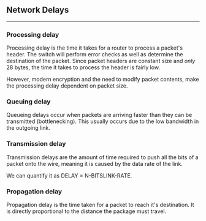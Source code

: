 ## Network Delays
***
### Processing delay
Processing delay is the time it takes for a router to process a packet's header. The switch will perform error checks as well as determine the destination of the packet. Since packet headers are constant size and _only_ 28 bytes, the time it takes to process the header is fairly low. 

However, modern encryption and the need to modify packet contents, make the processing delay dependent on packet size.

### Queuing delay
Queueing delays occur when packets are arriving faster than they can be transmitted (bottlenecking). This usually occurs due to the low bandwidth in the outgoing link.

### Transmission delay
Transmission delays are the amount of time required to push all the bits of a packet onto the wire, meaning it is caused by the data rate of the link.

We can quantify it as DELAY = N-BITSLINK-RATE.

### Propagation delay
Propagation delay is the time taken for a packet to reach it's destination. It is directly proportional to the distance the package must travel.